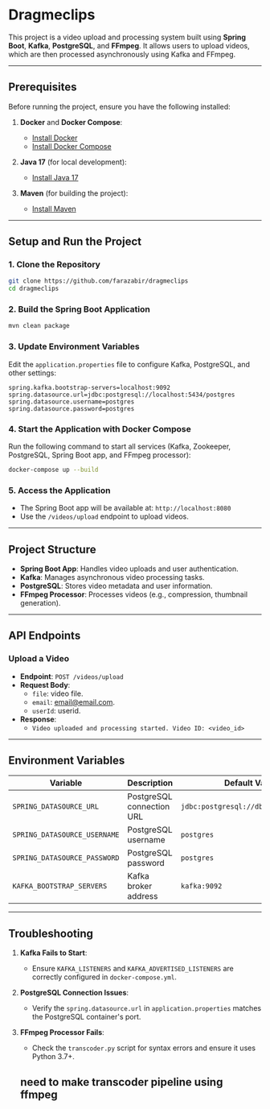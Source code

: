 # Dragmeclips

This project is a video upload and processing system built using **Spring Boot**, **Kafka**, **PostgreSQL**, and **FFmpeg**. It allows  users to upload videos, which are then processed asynchronously using Kafka and FFmpeg.

---

## **Prerequisites**

Before running the project, ensure you have the following installed:

1. **Docker** and **Docker Compose**:
   - [Install Docker](https://docs.docker.com/get-docker/)
   - [Install Docker Compose](https://docs.docker.com/compose/install/)

2. **Java 17** (for local development):
   - [Install Java 17](https://openjdk.org/projects/jdk/17/)

3. **Maven** (for building the project):
   - [Install Maven](https://maven.apache.org/install.html)

---

## **Setup and Run the Project**

### **1. Clone the Repository**
```bash
git clone https://github.com/farazabir/dragmeclips
cd dragmeclips
```

### **2. Build the Spring Boot Application**
```bash
mvn clean package
```

### **3. Update Environment Variables**
Edit the `application.properties` file to configure Kafka, PostgreSQL, and other settings:
```properties
spring.kafka.bootstrap-servers=localhost:9092
spring.datasource.url=jdbc:postgresql://localhost:5434/postgres
spring.datasource.username=postgres
spring.datasource.password=postgres
```

### **4. Start the Application with Docker Compose**
Run the following command to start all services (Kafka, Zookeeper, PostgreSQL, Spring Boot app, and FFmpeg processor):
```bash
docker-compose up --build
```

### **5. Access the Application**
- The Spring Boot app will be available at: `http://localhost:8080`
- Use the `/videos/upload` endpoint to upload videos.

---

## **Project Structure**

- **Spring Boot App**: Handles video uploads and user authentication.
- **Kafka**: Manages asynchronous video processing tasks.
- **PostgreSQL**: Stores video metadata and user information.
- **FFmpeg Processor**: Processes videos (e.g., compression, thumbnail generation).

---

## **API Endpoints**

### **Upload a Video**
- **Endpoint**: `POST /videos/upload`
- **Request Body**:
  - `file`: video file.
  - `email`: email@email.com.
  - `userId`: userid.
- **Response**:
  - `Video uploaded and processing started. Video ID: <video_id>`

---

## **Environment Variables**

| Variable                  | Description                          | Default Value        |
|---------------------------|--------------------------------------|----------------------|
| `SPRING_DATASOURCE_URL`    | PostgreSQL connection URL            | `jdbc:postgresql://db:5432/postgres` |
| `SPRING_DATASOURCE_USERNAME` | PostgreSQL username                | `postgres`           |
| `SPRING_DATASOURCE_PASSWORD` | PostgreSQL password                | `postgres`           |
| `KAFKA_BOOTSTRAP_SERVERS`  | Kafka broker address                | `kafka:9092`         |

---

## **Troubleshooting**

1. **Kafka Fails to Start**:
   - Ensure `KAFKA_LISTENERS` and `KAFKA_ADVERTISED_LISTENERS` are correctly configured in `docker-compose.yml`.

2. **PostgreSQL Connection Issues**:
   - Verify the `spring.datasource.url` in `application.properties` matches the PostgreSQL container's port.

3. **FFmpeg Processor Fails**:
   - Check the `transcoder.py` script for syntax errors and ensure it uses Python 3.7+.
   ## need to make transcoder pipeline using ffmpeg
